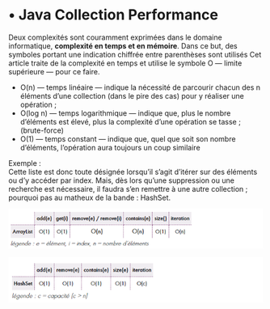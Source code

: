 # • Java Collection Performance
Deux complexités sont couramment exprimées dans le domaine informatique, **complexité en temps et en mémoire**. Dans ce but,
des symboles portant une indication chiffrée entre parenthèses sont utilisés
Cet article traite de la complexité en temps et utilise le symbole O — limite supérieure — pour ce faire.

+ O(n) — temps linéaire — indique la nécessité de parcourir chacun des n éléments d’une collection (dans le pire
des cas) pour y réaliser une opération ;
+ O(log n) — temps logarithmique — indique que, plus le nombre d’éléments est élevé, plus la complexité d’une 
opération se tasse ; (brute-force)
+ O(1) — temps constant — indique que, quel que soit son nombre d’éléments, l’opération aura toujours un coup 
similaire

Exemple :   
Cette liste est donc toute désignée lorsqu’il s’agit d’itérer sur des éléments ou d’y accéder par index. Mais,
dès lors qu’une suppression ou une recherche est nécessaire, il faudra s’en remettre à une autre collection ; 
pourquoi pas au matheux de la bande : HashSet. 

![img.png](img.png)  

![img_1.png](img_1.png)

